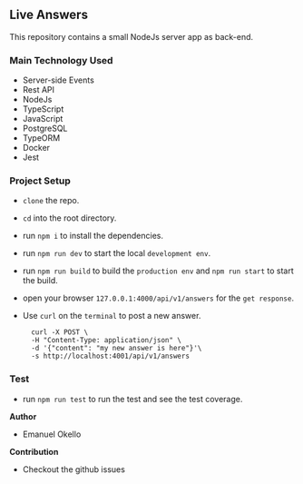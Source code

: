 ## Live Answers

This repository contains a small NodeJs server app as back-end.

### Main Technology Used
- Server-side Events
- Rest API
- NodeJs
- TypeScript
- JavaScript
- PostgreSQL
- TypeORM
- Docker
- Jest

### Project Setup
- `clone` the repo.
- `cd` into the root directory.
- run `npm i` to install the dependencies.
- run `npm run dev` to start the local `development env`.
- run `npm run build` to build the `production env` and `npm run start` to start the build.
- open your browser `127.0.0.1:4000/api/v1/answers` for the `get response`.
- Use `curl` on the `terminal` to post a new answer.

    ```
      curl -X POST \
      -H "Content-Type: application/json" \
      -d '{"content": "my new answer is here"}'\
      -s http://localhost:4001/api/v1/answers
    ```
### Test
- run `npm run test` to run the test and see the test coverage.

**Author**
- Emanuel Okello

**Contribution**
- Checkout the github issues

